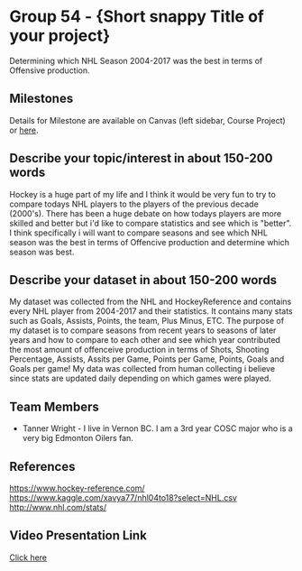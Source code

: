 # Group 54 - {Short snappy Title of your project}

Determining which NHL Season 2004-2017 was the best in terms of Offensive production.

## Milestones

Details for Milestone are available on Canvas (left sidebar, Course Project) or [here](https://firas.moosvi.com/courses/data301/project/milestone01.html).

## Describe your topic/interest in about 150-200 words
Hockey is a huge part of my life and I think it would be very fun to try to compare todays NHL players to the players of the previous decade (2000's). There has been a huge debate on how todays players are more skilled and better but i'd like to compare statistics and see which is "better". I think specifically i will want to compare seasons and see which NHL season was the best in terms of Offencive production and determine which season was best.

## Describe your dataset in about 150-200 words
My dataset was collected from the NHL and HockeyReference and contains every NHL player from 2004-2017 and their statistics. It contains many stats such as Goals, Assists, Points, the team, Plus Minus, ETC. The purpose of my dataset is to compare seasons from recent years to seasons of later years and how to compare to each other and see which year contributed the most amount of offenceive production in terms of Shots, Shooting Percentage, Assists, Assits per Game, Points per Game, Points, Goals and Goals per game! My data was collected from human collecting i believe since stats are updated daily depending on which games were played.


## Team Members

- Tanner Wright - I live in Vernon BC. I am a 3rd year COSC major who is a very big Edmonton Oilers fan.
## References

https://www.hockey-reference.com/
https://www.kaggle.com/xavya77/nhl04to18?select=NHL.csv
http://www.nhl.com/stats/

## Video Presentation Link

[Click here](https://vimeo.com/586920608)
